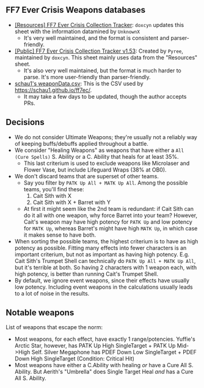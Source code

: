 ## FF7 Ever Crisis Weapons databases

* [[Resources] FF7 Ever Crisis Collection Tracker](https://docs.google.com/spreadsheets/d/1evoNzTA9veDRTvYJEMe-9F81QQ-CxUWN4mrd93kn2W4/): `doxcyn` updates this sheet with the information datamined by `UnknownX`
  * It's very well maintained, and the format is consistent and parser-friendly.
* [[Public] FF7 Ever Crisis Collection Tracker v1.53](https://docs.google.com/spreadsheets/d/1vPs3KRJM_7VFm2hOCCT5ZyYCrtP9ov-zbbns4JpyaaA/): Created by `Pyree`, maintained by `doxcyn`. This sheet mainly uses data from the "Resources" sheet.
  * It's also very well maintained, but the format is much harder to parse. It's more user-friendly than parser-friendly.
* [schau1's weaponData.csv](https://github.com/schau1/ff7ec/blob/main/weaponData.csv): This is the CSV used by <https://schau1.github.io/ff7ec/>.
  * It may take a few days to be updated, though the author accepts PRs.


## Decisions

* We do not consider Ultimate Weapons; they're usually not a reliably way of keeping buffs/debuffs applied throughout a battle.
* We consider "Healing Weapons" as weapons that have either a `All (Cure Spells)` S. Ability or a C. Ability that heals for at least 35%.
    * This last criterium is used to exclude weapons like Microlaser and Flower Vase, but include Lifeguard Wraps (38% at OB0).
* We don't discard teams that are superset of other teams.
    * Say you filter by `PATK Up All + MATK Up All`. Among the possible teams, you'll find these:
        1. Cait Sith with X
        1. Cait Sith with X + Barret with Y
    * At first it might seem like the 2nd team is redundant: if Cait Sith can do it all with one
    weapon, why force Barret into your team?
      However, Cait's weapon may have high potency for `PATK Up` and low potency for `MATK Up`, whereas Barret's might have high `MATK Up`, in which case it makes sense to have both.
* When sorting the possible teams, the highest criterium is to have as high potency as possible.
  Fitting many effects into fewer characters is an important criterium, but not as important as having high potency.
  E.g. Cait Sith's Trumpet Shell can technically do `PATK Up All + MATK Up All`, but it's terrible at both.
  So having 2 characters with 1 weapon each, with high potency, is better than running Cait's Trumpet Shell.
* By default, we ignore event weapons, since their effects have usually low potency.
  Including event weapons in the calculations usually leads to a lot of noise in the results.

## Notable weapons

List of weapons that escape the norm:

* Most weapons, for each effect, have exactly 1 range/potencies.
  Yuffie's Arctic Star, however, has PATK Up High SingleTarget + PATK Up Mid->High Self.
  Silver Megaphone has PDEF Down Low SingleTarget + PDEF Down High SingleTarget (Condition: Critical Hit)
* Most weapons have either a C.Ability with healing _or_ have a Cure All S. Ability.
  But Aerith's "Umbrella" does Single Target Heal _and_ has a Cure All S. Ability.
